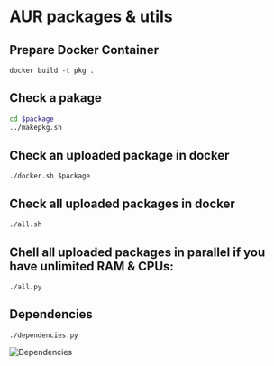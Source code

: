 # AUR packages & utils

## Prepare Docker Container

`docker build -t pkg .`

## Check a pakage

```bash
cd $package
../makepkg.sh
```

## Check an uploaded package in docker

`./docker.sh $package`

## Check all uploaded packages in docker

`./all.sh`

## Chell all uploaded packages in parallel if you have unlimited RAM & CPUs:

`./all.py`

## Dependencies

`./dependencies.py`

![Dependencies](https://cdn.rawgit.com/nim65s/aur/master/dependencies.gv.svg)

